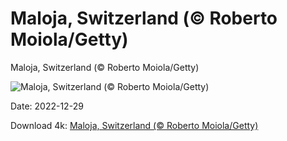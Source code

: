 # Maloja, Switzerland (© Roberto Moiola/Getty)

Maloja, Switzerland (© Roberto Moiola/Getty)

![Maloja, Switzerland (© Roberto Moiola/Getty)](https://bing.com/th?id=OHR.ChiesaBianca_EN-US6649530996_UHD.jpg&w=1024&h=576)

Date: 2022-12-29

Download 4k: [Maloja, Switzerland (© Roberto Moiola/Getty)](https://bing.com/th?id=OHR.ChiesaBianca_EN-US6649530996_UHD.jpg)

